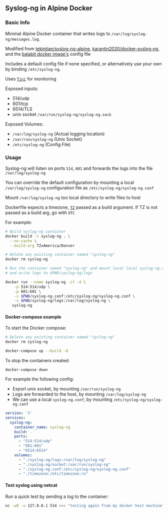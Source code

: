 ## Syslog-ng in Alpine Docker

### Basic Info
Minimal Alpine Docker container that writes logs to
`/var/log/syslog-ng/messages.log`.

Modified from [tekintian/syslog-ng-alpine](https://github.com/tekintian/syslog-ng-alpine),
[karantin2020/docker-syslog-ng](https://github.com/karantin2020/docker-syslog-ng), 
and the [balabit docker image's](https://github.com/balabit/syslog-ng-docker) config file

Includes a default config file if none specified, or alternatively use your own
by binding `/etc/syslog-ng`.

Uses [`Tini`](https://github.com/krallin/tini) for monitoring

Exposed inputs:

* 514/udp
* 601/tcp 
* 6514/TLS
* unix socket `/var/run/syslog-ng/syslog-ng.sock`

Exposed Volumes:
* `/var/log/syslog-ng` (Actual logging location)
* `/var/run/syslog-ng` (Unix Socket)
* `/etc/syslog-ng` (Config File)

### Usage

Syslog-ng will listen on ports `514`, `601` and forwards the logs into the file
`/var/log/syslog-ng`

You can override the default configuration by mounting a local
`/var/log/syslog-ng` configuration file as `/etc/syslog-ng/syslog-ng.conf`

Mount `/var/log/syslog-ng` too local directory to write files to host

Dockerfile expects a timezone, [`TZ`](https://en.wikipedia.org/wiki/List_of_tz_database_time_zones) passed as a build argument. If TZ is not passed as a build arg, go with `UTC`
 

For example:

```bash
# Build syslog-ng container
docker build -t syslog-ng . \
  --no-cache \
  --build-arg TZ=America/Denver

# Delete any existing container named "syslog-ng"
docker rm syslog-ng

# Run the container named "syslog-ng" and mount local local syslog-ng.conf
# and write logs to $PWD/syslog-ng/logs

docker run --name syslog-ng -it -d \
    -p 514:514/udp \
    -p 601:601 \
    -v $PWD/syslog-ng.conf:/etc/syslog-ng/syslog-ng.conf \
    -v $PWD/syslog-ng/logs:/var/log/syslog-ng \
   syslog-ng

```

#### Docker-compose example

To start the Docker compose:

```bash
# Delete any existing container named "syslog-ng"
docker rm syslog-ng

docker-compose up --build -d
```

To stop the containers created: 

```
docker-compose down
```

For example the following config:
 * Export unix socket, by mounting `/var/run/syslog-ng`
 * Logs are forwarded to the host, by mounting `/var/log/syslog-ng`
 * We can use a local `syslog-ng.conf`, by mounting `/etc/syslog-ng/syslog-ng.conf`

```yml
version: '3'
services:
  syslog-ng:
    container_name: syslog-ng
    build: .
    ports:
      - "514:514/udp"
      - "601:601"
      - "6514:6514"
    volumes:
      - "./syslog-ng/logs:/var/log/syslog-ng"
      - "./syslog-ng/socket:/var/run/syslog-ng"
      - "./syslog-ng.conf:/etc/syslog-ng/syslog-ng.conf"
      - "./timezone:/etc/timezone:ro"
```

#### Test syslog using netcat

Run a quick test by sending a log to the container:

```bash
nc -w0 -u 127.0.0.1 514 <<< "testing again from my docker host machine"
```